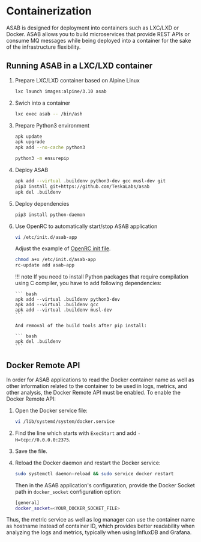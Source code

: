 # Containerization

ASAB is designed for deployment into containers such as LXC/LXD or Docker. ASAB allows you to build microservices that provide REST APIs or consume MQ messages while being deployed into a container for the sake of the infrastructure flexibility.

## Running ASAB in a LXC/LXD container

1.  Prepare LXC/LXD container based on Alpine Linux

    ``` bash
    lxc launch images:alpine/3.10 asab
    ```

2.  Swich into a container

    ``` bash
    lxc exec asab -- /bin/ash
    ```

3.  Prepare Python3 environment

    ``` bash
    apk update
    apk upgrade
    apk add --no-cache python3

    python3 -m ensurepip
    ```

4.  Deploy ASAB

    ``` bash
    apk add --virtual .buildenv python3-dev gcc musl-dev git
    pip3 install git+https://github.com/TeskaLabs/asab
    apk del .buildenv
    ```

5.  Deploy dependencies

    ``` bash
    pip3 install python-daemon
    ```

6.  Use OpenRC to automatically start/stop ASAB application

    ``` bash
    vi /etc/init.d/asab-app
    ```

    Adjust the example of [OpenRC init
    file](https://github.com/TeskaLabs/asab/blob/master/doc/asab-openrc).

    ``` bash
    chmod a+x /etc/init.d/asab-app
    rc-update add asab-app
    ```

    !!! note
        If you need to install Python packages that require compilation
        using C compiler, you have to add following dependencies:

        ``` bash
        apk add --virtual .buildenv python3-dev
        apk add --virtual .buildenv gcc
        apk add --virtual .buildenv musl-dev
        ```

        And removal of the build tools after pip install:

        ``` bash
        apk del .buildenv
        ```

## Docker Remote API

In order for ASAB applications to read the Docker container name as well
as other information related to the container to be used in logs,
metrics, and other analysis, the Docker Remote API must be enabled. To enable the Docker Remote API:

1.  Open the Docker service file:

    ``` bash
    vi /lib/systemd/system/docker.service
    ```

2.  Find the line which starts with `ExecStart` and add `-H=tcp://0.0.0.0:2375`.
3.  Save the file.
4.  Reload the Docker daemon and restart the Docker service:

    ``` bash
    sudo systemctl daemon-reload && sudo service docker restart
    ```

    Then in the ASAB application's configuration, provide the Docker Socket
    path in `docker_socket` configuration option:

    ``` bash
    [general]
    docker_socket=<YOUR_DOCKER_SOCKET_FILE>
    ```

Thus, the metric service as well as log manager can use the container
name as hostname instead of container ID, which provides better
readability when analyzing the logs and metrics, typically when using
InfluxDB and Grafana.
